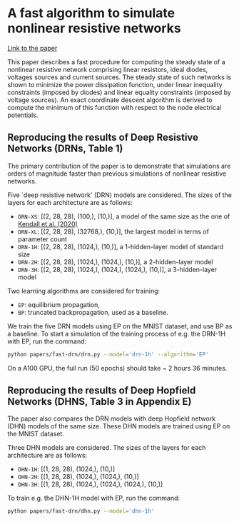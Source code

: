# A fast algorithm to simulate nonlinear resistive networks

[Link to the paper](https://proceedings.mlr.press/v235/scellier24a.html)

This paper describes a fast procedure for computing the steady state of a nonlinear resistive network comprising linear resistors, ideal diodes, voltages sources and current sources. The steady state of such networks is shown to minimize the power dissipation function, under linear inequality constraints (imposed by diodes) and linear equality constraints (imposed by voltage sources). An exact coordinate descent algorithm is derived to compute the minimum of this function with respect to the node electrical potentials.

## Reproducing the results of Deep Resistive Networks (DRNs, Table 1)

The primary contribution of the paper is to demonstrate that simulations are orders of magnitude faster than previous simulations of nonlinear resistive networks.

Five `deep resistive network' (DRN) models are considered. The sizes of the layers for each architecture are as follows:
- `DRN-XS`: [(2, 28, 28), (100,), (10,)], a model of the same size as the one of [Kendall et al. (2020)](https://arxiv.org/abs/2006.01981)
- `DRN-XL`: [(2, 28, 28), (32768,), (10,)], the largest model in terms of parameter count
- `DRN-1H`: [(2, 28, 28), (1024,), (10,)], a 1-hidden-layer model of standard size
- `DRN-2H`: [(2, 28, 28), (1024,), (1024,), (10,)], a 2-hidden-layer model
- `DRN-3H`: [(2, 28, 28), (1024,), (1024,), (1024,), (10,)], a 3-hidden-layer model

Two learning algorithms are considered for training:
- `EP`: equilibrium propagation,
- `BP`: truncated backpropagation, used as a baseline.

We train the five DRN models using EP on the MNIST dataset, and use BP as a baseline. To start a simulation of the training process of e.g. the DRN-1H with EP, run the command:

``` bash
python papers/fast-drn/drn.py --model='drn-1h' --algorithm='EP'
```

On a A100 GPU, the full run (50 epochs) should take ~ 2 hours 36 minutes.

## Reproducing the results of Deep Hopfield Networks (DHNS, Table 3 in Appendix E)

The paper also compares the DRN models with deep Hopfield network (DHN) models of the same size. These DHN models are trained using EP on the MNIST dataset.

Three DHN models are considered. The sizes of the layers for each architecture are as follows:
- `DHN-1H`: [(1, 28, 28), (1024,), (10,)]
- `DHN-2H`: [(1, 28, 28), (1024,), (1024,), (10,)]
- `DHN-3H`: [(1, 28, 28), (1024,), (1024,), (1024,), (10,)]

To train e.g. the DHN-1H model with EP, run the command:

``` bash
python papers/fast-drn/dhn.py --model='dhn-1h'
```